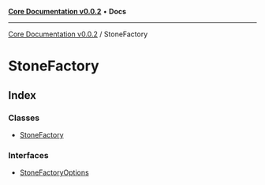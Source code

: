 [**Core Documentation v0.0.2**](../README.md) • **Docs**

***

[Core Documentation v0.0.2](../modules.md) / StoneFactory

# StoneFactory

## Index

### Classes

- [StoneFactory](classes/StoneFactory.md)

### Interfaces

- [StoneFactoryOptions](interfaces/StoneFactoryOptions.md)
